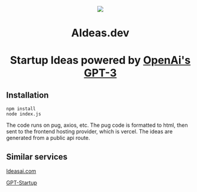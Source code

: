 <p align="center"><img src="https://i.ibb.co/ysg29DR/svgviewer-png-output.png" /></p>

<h1 align="center">AIdeas.dev</h1>

<h1 align="center">Startup Ideas powered by <a href="https://openai.com/api/">OpenAi's GPT-3</a></h1>

## Installation

```
npm install
node index.js
```

The code runs on pug, axios,  etc. The pug code is formatted to html, then sent to the frontend hosting provider, which is vercel. The ideas are generated from a public api route.

## Similar services

[Ideasai.com](https://ideasai.com)

[GPT-Startup](https://gpt-startup.netlify.app/)
